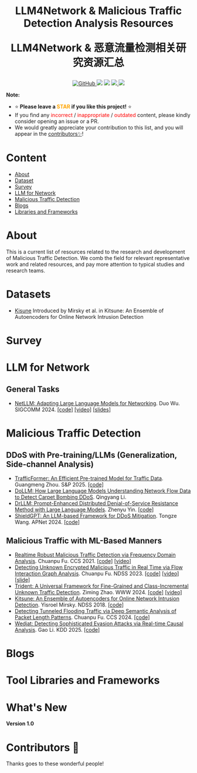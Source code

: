 <!--
Copyright (c) 2024 Mingxin Yang

Permission is hereby granted, free of charge, to any person obtaining a copy
of this software and associated documentation files (the "Software"), to deal
in the Software without restriction, including without limitation the rights
to use, copy, modify, merge, publish, distribute, sublicense, and/or sell
copies of the Software, and to permit persons to whom the Software is
furnished to do so, subject to the following conditions:

The above copyright notice and this permission notice shall be included in all
copies or substantial portions of the Software.

THE SOFTWARE IS PROVIDED "AS IS", WITHOUT WARRANTY OF ANY KIND, EXPRESS OR
IMPLIED, INCLUDING BUT NOT LIMITED TO THE WARRANTIES OF MERCHANTABILITY,
FITNESS FOR A PARTICULAR PURPOSE AND NONINFRINGEMENT. IN NO EVENT SHALL THE
AUTHORS OR COPYRIGHT HOLDERS BE LIABLE FOR ANY CLAIM, DAMAGES OR OTHER
LIABILITY, WHETHER IN AN ACTION OF CONTRACT, TORT OR OTHERWISE, ARISING FROM,
OUT OF OR IN CONNECTION WITH THE SOFTWARE OR THE USE OR OTHER DEALINGS IN THE
SOFTWARE.
-->

<!-- <h3 align="center">
    <img src="https://github.com/ymx10086/MTD-Resource/blob/main/ETA.png">
</h3> -->

<h1 align="center">
    <p>LLM4Network & Malicious Traffic Detection Analysis Resources</p>
    <p>LLM4Network & 恶意流量检测相关研究资源汇总</p>
</h1>

<p align="center">
    <a href="https://github.com/ymx10086/MTD-Resource/blob/main/LICENSE">
        <img alt="GitHub" src="https://img.shields.io/github/license/ymx10086/MTD-Resource.svg">
    </a>
    <img src="https://img.shields.io/github/stars/ymx10086/MTD-Resource">
    <img src="https://img.shields.io/github/forks/ymx10086/MTD-Resource">
    <a href="https://github.com/ymx10086/MTD-Resource/graphs/traffic">
    <img src="https://api.visitorbadge.io/api/visitors?path=https%3A%2F%2Fgithub.com%2Flinwhitehat%2FMTD-Resource&label=visitor%20%20%20&labelColor=%23697689&countColor=%232ccce4&style=flat">
    </a>
    <a href="https://github.com/ymx10086/MTD-Resource#contributors-"><img src="https://img.shields.io/badge/Contributors-1-orange.svg"></a>
</p>

**Note:**
- ⭐ **Please leave a <font color='orange'>STAR</font> if you like this project!** ⭐
- If you find any <font color='red'>incorrect</font> / <font color='red'>inappropriate</font> / <font color='red'>outdated</font> content, please kindly consider opening an issue or a PR. 
- We would greatly appreciate your contribution to this list, and you will appear in the [contributors✨](#contributors-)!

# Content
- [About](#about)
- [Dataset](#datasets)
- [Survey](#survey)
- [LLM for Network](#LLM-for-Network)
- [Malicious Traffic Detection](#Malicious-Traffic-Detection)
- [Blogs](#blogs)
- [Libraries and Frameworks](#tool-libraries-and-frameworks)
<!--
- [Ethereum](#ethereum)
-->

# About
This is a current list of resources related to the research and development of Malicious Traffic Detection. We comb the field for relevant representative work and related resources, and pay more attention to typical studies and research teams.

# Datasets
- [Kisune](https://paperswithcode.com/dataset/kitsune-network-attack-dataset) Introduced by Mirsky et al. in Kitsune: An Ensemble of Autoencoders for Online Network Intrusion Detection

# Survey

# LLM for Network

## General Tasks
- [NetLLM: Adapting Large Language Models for Networking](https://dl.acm.org/doi/10.1145/3651890.3672268). Duo Wu. SIGCOMM 2024. [[code]](https://github.com/duowuyms/NetLLM) [[video]](https://www.bilibili.com/video/BV11sDUYmEDH/?vd_source=80d0ce9c94b3b5bd62a09a87188a643d) [[slides]](https://duowuyms.github.io/pdf/sigcomm_2024_NetLLM.pptx)

# Malicious Traffic Detection

## DDoS with Pre-training/LLMs (Generalization, Side-channel Analysis)

- [TrafficFormer: An Efficient Pre-trained Model for Traffic Data](http://www.thucsnet.com/wp-content/papers/guangmeng_sp2025.pdf). Guangmeng Zhou. S&P 2025. [[code]](https://github.com/IDP-code/TrafficFormer)
- [DoLLM: How Large Language Models Understanding Network Flow Data to Detect Carpet Bombing DDoS](https://arxiv.org/pdf/2405.07638). Qingyang Li.
- [DrLLM: Prompt-Enhanced Distributed Denial-of-Service Resistance Method with Large Language Models](https://arxiv.org/pdf/2409.10561). Zhenyu Yin. [[code]](https://github.com/liuup/DrLLM)
- [ShieldGPT: An LLM-based Framework for DDoS Mitigation](https://dl.acm.org/doi/epdf/10.1145/3663408.3663424). Tongze Wang. APNet 2024. [[code]](https://github.com/wangtz19/ShieldGPT)

## Malicious Traffic with ML-Based Manners

- [Realtime Robust Malicious Traffic Detection via Frequency Domain Analysis](https://arxiv.org/pdf/2106.14707). Chuanpu Fu. CCS 2021. [[code]](https://github.com/fuchuanpu/Whisper) [[video]](https://dl.acm.org/doi/10.1145/3460120.3484585)
- [Detecting Unknown Encrypted Malicious Traffic in Real Time via Flow Interaction Graph Analysis](https://www.ndss-symposium.org/wp-content/uploads/2023/02/ndss2023_s80_paper.pdf). Chuanpu Fu. NDSS 2023. [[code]](https://github.com/fuchuanpu/HyperVision) [[video]](https://www.youtube.com/watch?v=FuKrs4dt6aw) [[slide]](https://www.ndss-symposium.org/wp-content/uploads/2024/10/2023-80-slides.pdf)
- [Trident: A Universal Framework for Fine-Grained and Class-Incremental Unknown Traffic Detection](https://dl.acm.org/doi/pdf/10.1145/3589334.3645407). Ziming Zhao. WWW 2024. [[code]](https://github.com/Secbrain/Trident) [[video]](https://dl.acm.org/doi/abs/10.1145/3589334.3645407?download=true)
- [Kitsune: An Ensemble of Autoencoders for Online  Network Intrusion Detection](https://www.ndss-symposium.org/wp-content/uploads/2018/02/ndss2018_03A-3_Mirsky_paper.pdf). 
Yisroel Mirsky. NDSS 2018. [[code]](https://github.com/ymirsky/Kitsune-py)
- [Detecting Tunneled Flooding Traffic via Deep Semantic Analysis of Packet Length Patterns](https://dl.acm.org/doi/pdf/10.1145/3658644.3670353). Chuanpu Fu. CCS 2024. [[code]](https://github.com/fuchuanpu/Exosphere)
- [Wedjat: Detecting Sophisticated Evasion Attacks via Real-time Causal Analysis](https://doi.org/10.1145/3690624.3709218). Gao Li. KDD 2025. [[code]](https://github.com/cimeguy/Wedjat)
<!--

# Ethereum
* [A Flexible Sharding Blockchain Protocol Based on Cross-Shard Byzantine Fault Tolerance](https://ieeexplore.ieee.org/abstract/document/10100734). Yizhong Liu. TIFS 2023.
* [Secure and Scalable Cross-Domain Data Sharing in Zero-Trust Cloud-Edge-End Environment Based on Sharding Blockchain](https://ieeexplore.ieee.org/abstract/document/10246351). Yizhong Liu. TDSC 2023.
* [TGC: Transaction Graph Contrast Network for Ethereum Phishing Scam Detection](https://dl.acm.org/doi/abs/10.1145/3627106.3627109). Sijia Li. ACSAC 2023.
* [TTAGN: Temporal transaction aggregation graph network for ethereum phishing scams detection](https://dl.acm.org/doi/abs/10.1145/3485447.3512226). Sijia Li. WWW 2022.
-->

# Blogs

<!--
https://dilidonglong.com/2019/04/26/tshark%E4%BD%BF%E7%94%A8%E6%96%B9%E6%B3%95/
-->

# Tool Libraries and Frameworks

# What's New
**Version 1.0**

# Contributors 🌟

Thanks goes to these wonderful people!

<table>
  <!-- <tr>
    <td align="center"><a href="https://linwhitehat.github.io/"><img src="https://avatars3.githubusercontent.com/u/20349381?v=4?s=100" width="100px;" alt=""/><br /><sub><b>Xinjie Lin</b></sub></a><br /><a href="#ideas-XinjieLin" title="Ideas, Planning, & Feedback">🎯</a> <a href="https://github.com/ymx10086/MTD-Resource/commits?author=linwhitehat" title="Documentation">📝</a> <a href="#maintenance-XinjieLin" title="Maintenance">📔</a></td>
    <td align="center"><a href="https://github.com/CuiTianyu961030"><img src="https://avatars.githubusercontent.com/u/43595189?v=4" width="100px;" alt=""/><br /><sub><b>Tianyu Cui</b></sub></a><br /><a href="#ideas-TianyuCui" title="Ideas, Planning, & Feedback">🎯</a> </td>
    <td align="center"><a href="https://github.com/jmhIcoding"><img src="https://avatars.githubusercontent.com/u/19209689?v=4" width="100px;" alt=""/><br /><sub><b>Minghao Jiang</b></sub></a><br /><a href="#ideas-MinghaoJiang" title="Ideas, Planning, & Feedback">🎯</a> </td>
    <td align="center"><a href="https://github.com/GuanZH95"><img src="https://avatars.githubusercontent.com/u/30852909?v=4" width="100px;" alt=""/><br /><sub><b>Zhong Guan</b></sub></a><br /><a href="#ideas-ZhongGuan" title="Ideas, Planning, & Feedback">🎯</a> <a href="https://github.com/ymx10086/MTD-Resource/commits?author=GuanZH95" title="Documentation">📝</a></td>
    <td align="center"><a href="https://github.com/wayneowen7"><img src="https://avatars.githubusercontent.com/u/29433723?v=4" width="100px;" alt=""/><br /><sub><b>Wei Cai</b></sub></a><br /><a href="#ideas-WeiCai" title="Ideas, Planning, & Feedback">🎯</a> </td>
    <td align="center"><a href="https://github.com/XiyuanZhang971118"><img src="https://avatars.githubusercontent.com/u/155507014?v=4" width="100px;" alt=""/><br /><sub><b>Xiyuan Zhang</b></sub></a><br /><a href="#ideas-XiyuanZhang" title="Ideas, Planning, & Feedback">🎯</a> <a href="https://github.com/ymx10086/MTD-Resource/commits?author=XiyuanZhang971118" title="Documentation">📝</a></td>
  </tr> -->
</table>
